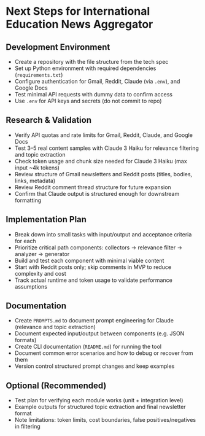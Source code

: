 # Next Steps for International Education News Aggregator

## Development Environment

- Create a repository with the file structure from the tech spec
- Set up Python environment with required dependencies (`requirements.txt`)
- Configure authentication for Gmail, Reddit, Claude (via `.env`), and Google Docs
- Test minimal API requests with dummy data to confirm access
- Use `.env` for API keys and secrets (do not commit to repo)

## Research & Validation

- Verify API quotas and rate limits for Gmail, Reddit, Claude, and Google Docs
- Test 3–5 real content samples with Claude 3 Haiku for relevance filtering and topic extraction
- Check token usage and chunk size needed for Claude 3 Haiku (max input ~4k tokens)
- Review structure of Gmail newsletters and Reddit posts (titles, bodies, links, metadata)
- Review Reddit comment thread structure for future expansion
- Confirm that Claude output is structured enough for downstream formatting

## Implementation Plan

- Break down into small tasks with input/output and acceptance criteria for each
- Prioritize critical path components: collectors → relevance filter → analyzer → generator
- Build and test each component with minimal viable content
- Start with Reddit posts only; skip comments in MVP to reduce complexity and cost
- Track actual runtime and token usage to validate performance assumptions

## Documentation

- Create `PROMPTS.md` to document prompt engineering for Claude (relevance and topic extraction)
- Document expected input/output between components (e.g. JSON formats)
- Create CLI documentation (`README.md`) for running the tool
- Document common error scenarios and how to debug or recover from them
- Version control structured prompt changes and keep examples

## Optional (Recommended)

- Test plan for verifying each module works (unit + integration level)
- Example outputs for structured topic extraction and final newsletter format
- Note limitations: token limits, cost boundaries, false positives/negatives in filtering